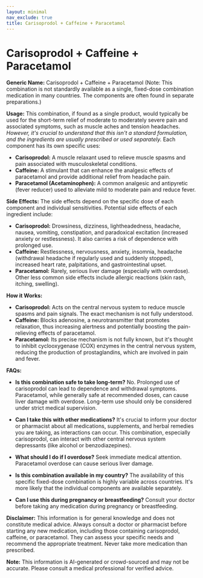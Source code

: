 ```yaml
---
layout: minimal
nav_exclude: true
title: Carisoprodol + Caffeine + Paracetamol
---
```


# Carisoprodol + Caffeine + Paracetamol

**Generic Name:** Carisoprodol + Caffeine + Paracetamol (Note: This combination is not standardly available as a single, fixed-dose combination medication in many countries.  The components are often found in separate preparations.)

**Usage:**  This combination, if found as a single product, would typically be used for the short-term relief of moderate to moderately severe pain and associated symptoms, such as muscle aches and tension headaches.  *However, it's crucial to understand that this isn't a standard formulation, and the ingredients are usually prescribed or used separately.*  Each component has its own specific uses:

* **Carisoprodol:**  A muscle relaxant used to relieve muscle spasms and pain associated with musculoskeletal conditions.
* **Caffeine:** A stimulant that can enhance the analgesic effects of paracetamol and provide additional relief from headache pain.
* **Paracetamol (Acetaminophen):** A common analgesic and antipyretic (fever reducer) used to alleviate mild to moderate pain and reduce fever.


**Side Effects:** The side effects depend on the specific dose of each component and individual sensitivities.  Potential side effects of each ingredient include:

* **Carisoprodol:** Drowsiness, dizziness, lightheadedness, headache, nausea, vomiting, constipation, and paradoxical excitation (increased anxiety or restlessness).  It also carries a risk of dependence with prolonged use.
* **Caffeine:** Restlessness, nervousness, anxiety, insomnia, headache (withdrawal headache if regularly used and suddenly stopped), increased heart rate, palpitations, and gastrointestinal upset.
* **Paracetamol:**  Rarely, serious liver damage (especially with overdose).  Other less common side effects include allergic reactions (skin rash, itching, swelling).


**How it Works:**

* **Carisoprodol:** Acts on the central nervous system to reduce muscle spasms and pain signals. The exact mechanism is not fully understood.
* **Caffeine:** Blocks adenosine, a neurotransmitter that promotes relaxation, thus increasing alertness and potentially boosting the pain-relieving effects of paracetamol.
* **Paracetamol:**  Its precise mechanism is not fully known, but it's thought to inhibit cyclooxygenase (COX) enzymes in the central nervous system, reducing the production of prostaglandins, which are involved in pain and fever.

**FAQs:**

* **Is this combination safe to take long-term?** No.  Prolonged use of carisoprodol can lead to dependence and withdrawal symptoms. Paracetamol, while generally safe at recommended doses, can cause liver damage with overdose. Long-term use should only be considered under strict medical supervision.

* **Can I take this with other medications?**  It's crucial to inform your doctor or pharmacist about all medications, supplements, and herbal remedies you are taking, as interactions can occur. This combination, especially carisoprodol, can interact with other central nervous system depressants (like alcohol or benzodiazepines).

* **What should I do if I overdose?**  Seek immediate medical attention.  Paracetamol overdose can cause serious liver damage.

* **Is this combination available in my country?**  The availability of this specific fixed-dose combination is highly variable across countries.  It's more likely that the individual components are available separately.

* **Can I use this during pregnancy or breastfeeding?** Consult your doctor before taking any medication during pregnancy or breastfeeding.

**Disclaimer:**  This information is for general knowledge and does not constitute medical advice.  Always consult a doctor or pharmacist before starting any new medication, including those containing carisoprodol, caffeine, or paracetamol.  They can assess your specific needs and recommend the appropriate treatment.  Never take more medication than prescribed.


**Note:** This information is AI-generated or crowd-sourced and may not be accurate. Please consult a medical professional for verified advice.